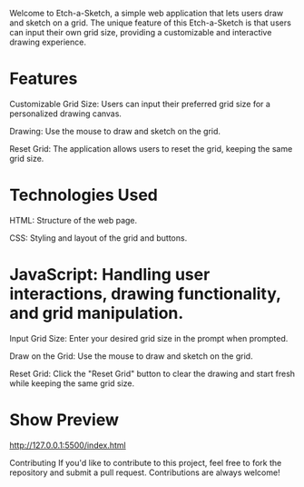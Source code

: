 Welcome to Etch-a-Sketch, a simple web application that lets users draw and sketch on a grid. The unique feature of this Etch-a-Sketch is that users can input their own grid size, providing a customizable and interactive drawing experience.

# Features
Customizable Grid Size: Users can input their preferred grid size for a personalized drawing canvas.

Drawing: Use the mouse to draw and sketch on the grid.

Reset Grid: The application allows users to reset the grid, keeping the same grid size.

# Technologies Used
HTML: Structure of the web page.

CSS: Styling and layout of the grid and buttons.

# JavaScript: Handling user interactions, drawing functionality, and grid manipulation.

 Input Grid Size:
Enter your desired grid size in the prompt when prompted.

Draw on the Grid:
Use the mouse to draw and sketch on the grid.

Reset Grid:
Click the "Reset Grid" button to clear the drawing and start fresh while keeping the same grid size.

# Show Preview 
http://127.0.0.1:5500/index.html

Contributing
If you'd like to contribute to this project, feel free to fork the repository and submit a pull request. Contributions are always welcome!





